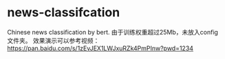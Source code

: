 # news-classifcation
Chinese news classification by bert.
由于训练权重超过25Mb，未放入config文件夹。
效果演示可以参考视频：https://pan.baidu.com/s/1zEvJEX1LWJxuRZk4PmPInw?pwd=1234
